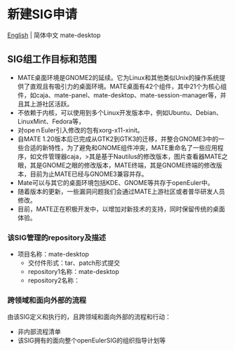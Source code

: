 
# 新建SIG申请
[English](./sig-template.md) | 简体中文
mate-desktop

## SIG组工作目标和范围

- MATE桌面环境是GNOME2的延续。它为Linux和其他类似Unix的操作系统提供了直观且有吸引力的桌面环境。MATE桌面有42个组件，其中21个为核心组件，如caja、mate-panel、mate-desktop、mate-session-manager等，并且其上游社区活跃。
- 不依赖于内核，可以使用到多个Linux开发版本中，例如Ubuntu、Debian、LinuxMint、Fedora等，
- 对opeｎEuler引入修改的包有xorg-x11-xinit。
- 自MATE 1.20版本后已完成从GTK2到GTK3的迁移，并整合GNOME3中的一些合适的新特性，为了避免和GNOME组件冲突，MATE重命名了一些应用程序，如文件管理器caja，>其是基于Nautilus的修改版本，图片查看器MATE之眼，其是GNOME之眼的修改版本，MATE终端，其是GNOME终端的修改版本，目前为止MATE已经与GNOME3兼容并存。
- Mate可以与其它的桌面环境包括KDE、GNOME等共存于openEuler中。
- 随着版本的更新，一些漏洞问题我们会通过MATE上游社区或者普华研发人员修改。
- 目前，MATE正在积极开发中，以增加对新技术的支持，同时保留传统的桌面体验。



### 该SIG管理的repository及描述

- 项目名称：mate-desktop
  - 交付件形式：tar、patch形式提交
  - repository1名称：mate-desktop
  - repository2名称：



### 跨领域和面向外部的流程

 由该SIG定义和执行的，且跨领域和面向外部的流程和行动：

 - 非内部流程清单
 - 该SIG拥有的面向整个openEulerSIG的组织指导计划等


